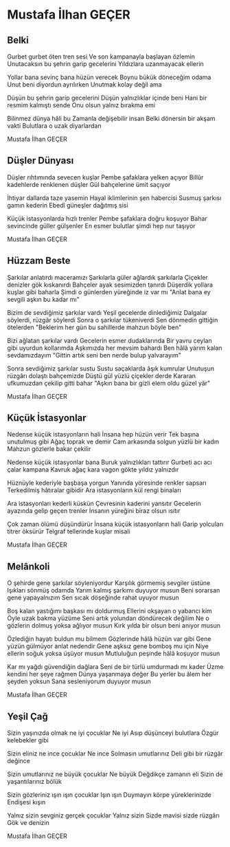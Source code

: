 # Mustafa İlhan GEÇER

## Belki

Gurbet gurbet öten tren sesi
Ve son kampanayla başlayan özlemin
Unutacaksın bu şehrin garip gecelerini
Yıldızlara uzanmayacak ellerin

Yollar bana sevinç bana hüzün verecek
Boynu bükük döneceğim odama
Unut beni diyordun ayrılırken
Unutmak kolay değil ama

Düşün bu şehrin garip gecelerini
Düşün yalnızlıklar içinde beni
Hani bir resmim kalmıştı sende
Onu olsun yalnız bırakma emi

Bilinmez dünya hâli bu
Zamanla değişebilir insan
Belki dönersin bir akşam vakti
Bulutlara o uzak diyarlardan

Mustafa İlhan GEÇER

## Düşler Dünyası

Düşler rıhtımında sevecen kuşlar
Pembe şafaklara yelken açıyor
Billûr kadehlerde renklenen düşler
Gül bahçelerine ümit saçıyor

İhtiyar dallarda taze yasemin
Hayal iklimlerinin şen habercisi
Susmuş şarkısı gamın kederin
Ebedî güneşler dağıtmış sisi

Küçük istasyonlarda hızlı trenler
Pembe şafaklara doğru koşuyor
Bahar sevincinde güller gülşenler
En esmer bulutlar şimdi hep nur taşıyor

Mustafa İlhan GEÇER

## Hüzzam Beste

Şarkılar anlatırdı maceramızı
Şarkılarla güler ağlardık şarkılarla
Çiçekler denizler gök kıskanırdı
Bahçeler ayak sesimizden tanırdı
Düşerdik yollara kuşlar gibi baharla
Şimdi o günlerden yüreğinde iz var mı
"Anlat bana ey sevgili aşkın bu kadar mı"

Bizim de sevdiğimiz şarkılar vardı
Yeşil gecelerde dinlediğimiz
Dalgalar söylerdi, rüzgâr söylerdi
Sonra o şarkılar tükeniverdi
Sen dönmedin gittiğin ötelerden
"Beklerim her gün bu sahillerde mahzun böyle ben"

Bizi ağlatan şarkılar vardı
Gecelerin esmer dudaklarında
Bir yavru ceylan gibi uyurdun kollarımda
Aşkımızda her mevsim bahardı
Ben hâlâ yarım kalan sevdamızdayım
"Gittin artık seni ben nerde bulup yalvarayım"

Sonra sevdiğimiz şarkılar sustu
Sustu saçaklarda âşık kumrular
Unutuşun rüzgârı dolaştı bahçemizde
Düştü gül yüzlü çiçekler derde
Kararan ufkumuzdan çekilip gitti bahar
"Aşkın bana bir gizli elem oldu güzel yâr"

Mustafa İlhan GEÇER

## Küçük İstasyonlar

Nedense küçük istasyonların hali
İnsana hep hüzün verir
Tek başına unutulmuş gibi
Ağaç toprak ve demir
Cam arkasında solgun yüzlü bir kadın
Mahzun gözlerle bakar çekilir

Nedense küçük istasyonlar bana 
Buruk yalnızlıkları tattırır
Gurbeti acı acı çalar kampana
Kavruk ağaç kara vagon gökte yıldız yalnızdır

Hüznüyle kederiyle başbaşa yorgun
Yanında yöresinde renkler sapsarı
Terkedilmiş hâtıralar gibidir
Ara istasyonların kül rengi binaları

Ara istasyonları kederli küskün
Çevresinin kaderini yansıtır
Gecelerin ayazında gelip geçen trenler
İnsanın yüreğini biraz olsun ısıtır

Çok zaman ölümü düşündürür
İnsana küçük istasyonların hali
Garip yolcuları titrer öksürür
Telgraf tellerinde kuşlar misali

Mustafa İlhan GEÇER

## Melânkoli

O şehirde gene şarkılar söyleniyordur
Karşılık görmemiş sevgiler üstüne
Işıkları sönmüş odamda
Yarım kalmış şarkımı duyuyor musun
Beni sorarsan gene yapayalnızım
Sen sıcak döşeğinde rahat uyuyor musun

Boş kalan yastığımı başkası mı doldurmuş
Ellerini okşayan o yabancı kim
Öyle uzak bakma yüzüme
Seni artık yolundan döndürecek değilim
Ne o gözlerin dolmuş yoksa ağlıyor musun
Kırk yılda bir olsun beni anıyor musun

Özlediğin hayatı buldun mu bilmem
Gözlerinde hâlâ hüzün var gibi
Gene yüzün gülmüyor anlat nedendir
Gene aşksız gene bomboş mu için
Niye ellerin soğuk yoksa üşüyor musun
Mutluluğun peşinde hâlâ koşuyor musun

Kar mı yağdı güvendiğin dağlara
Seni de bir türlü umdurmadı mı kader
Üzme kendini her şeye rağmen
Dünya yaşanmaya değer
Bu yerler bu âlem her şeyden yoksun
Sana sesleniyorum duyuyor musun

Mustafa İlhan GEÇER

## Yeşil Çağ

Sizin yaşınızda olmak ne iyi çocuklar
Ne iyi
Asıp düşünceyi bulutlara
Özgür kelebekler gibi

Sizin eliniz ne ince çocuklar
Ne ince
Solmasın umutlarınız
Deli gibi bir rüzgâr değince

Sizin umutlarınız ne büyük çocuklar
Ne büyük
Değdikçe zamanın eli
Sizin de yaşantılarınız bölük

Sizin gözleriniz ışın ışın çocuklar
Işın ışın
Duymayın körpe yüreklerinizde
Endişesi kışın

Yalnız sizin sevginiz gerçek çocuklar
Yalnız sizin
Sizde mavisi sizde rüzgârı
Gök ve denizin

Mustafa İlhan GEÇER